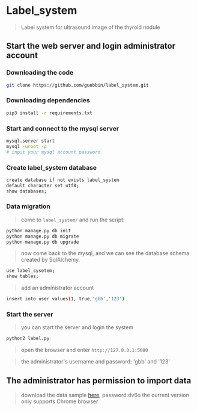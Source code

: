# Label_system
> Label system for ultrasound image of the thyroid nodule

## Start the web server and login administrator account

### Downloading the code
```bash
git clone https://github.com/guobbin/label_system.git
```

### Downloading dependencies

```bash
pip3 install -r requirements.txt  
```

### Start and connect to the mysql server

```bash
mysql.server start
mysql -uroot -p
# input your mysql account password
```

### Create label_system database

```bash
create database if not exists label_system
default character set utf8;
show databases;
```

### Data migration
> come to `label_system/` and run the script:
```bash
python manage.py db init
python manage.py db migrate
python manage.py db upgrade
```
> now come back to the mysql, and we can see the database schema created by SqlAlchemy.
```bash
use label_sysetem;
show tables;
```
> add an administrator account
```bash
insert into user values(1, true,'gbb','123')
```
### Start the server 
> you can start the server and login the system
```bash
python2 label.py
```
> open the browser and enter `http://127.0.0.1:5000`

> the administrator's username and password: 'gbb' and '123'


## The administrator has permission to import data
> download the data sample [here](https://pan.baidu.com/s/1Wy6tUiHaBPqtbfOUb0s17g ), password:dv6o
> the current version only supports Chrome browser